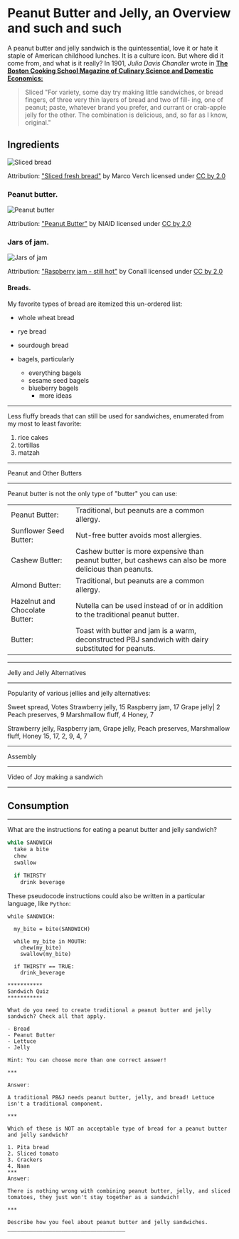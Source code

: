 
# Peanut Butter and Jelly, an Overview and such and such

A peanut butter and jelly sandwich is the quintessential, love it or hate it staple of American childhood lunches. It is a culture icon. But where did it come from, and what is it really?
In 1901, _Julia Davis Chandler_ wrote in [**The Boston Cooking School Magazine of Culinary Science and Domestic Economics:**](https://babel.hathitrust.org/cgi/pt?id=mdp.39015036669904&view=1up&seq=200&q1=peanut) 
>Sliced "For variety, some day try making little sandwiches, or bread fingers, of three very thin layers of bread and two of fill- ing, one of peanut; paste, whatever brand you prefer, and currant or crab-apple jelly for the other. The combination is delicious, and, so far as I know, original."



## Ingredients


![Sliced bread](media/bread.jpg)

Attribution: ["Sliced fresh bread"](https://foto.wuestenigel.com/sliced-fresh-bread/) by Marco Verch
licensed under [CC by 2.0](https://creativecommons.org/licenses/by/2.0/)

### Peanut butter.
![Peanut butter](media/peanut_butter.jpg)

Attribution: ["Peanut Butter"](https://www.flickr.com/photos/niaid/25419964715) by NIAID
licensed under [CC by 2.0](https://creativecommons.org/licenses/by/2.0/)

### Jars of jam.
![Jars of jam](media/jelly.jpg)

Attribution: ["Raspberry jam - still hot"](https://www.flickr.com/photos/conall/24046385922/in/photolist-CCU1LJ-8AyPst-2mFmqg3-fsiV4F-2jL9aGz-XKqoJw-2VKzN-2gQqWcy-a71jK9-2nCUjFF-4Tapdw-27Qj8RB-8yYG8J-5XZc81-duKBoj-w8Nwp4-2mWqtuD-2n7WTA2-ayhT1s-2kKqcSY-X1ZXm2-5rWzz4-8wv9CS-9TRsaq-eytHjL-2MDgvM-6TTPiH-7CNZBz-aY1p8B-ciXQcu-niMrx1-cEdCMd-59iDGa-8MK4GE-hUn5n-cD9izo-9nkZkV-wGxAHe-bijv2z-2icnYUX-a4jzDp-3q5uM-ofgwpK-QsQYew-MBvta-21s9gjs-6ydy2q-9mi9VX-2VKvv-ousDw3) by Conall
licensed under [CC by 2.0](https://creativecommons.org/licenses/by/2.0/)


#### Breads.
My favorite types of bread are itemized this un-ordered list:

- whole wheat bread
- rye bread
- sourdough bread
- bagels, particularly

  - everything bagels
  * sesame seed bagels
  - blueberry bagels
    - more ideas 

---

Less fluffy breads that can still be used for sandwiches, enumerated from my most to least favorite:

1. rice cakes
2. tortillas
3. matzah

***********
Peanut and Other Butters
***********

Peanut butter is not the only type of "butter" you can use:

| | | 
|-|-|
|Peanut Butter: |Traditional, but peanuts are a common allergy.|
Sunflower Seed Butter:| Nut-free butter avoids most allergies.|
Cashew Butter:| Cashew butter is more expensive than peanut butter, but cashews can also be more delicious than peanuts.|
Almond Butter: |Traditional, but peanuts are a common allergy.
Hazelnut and Chocolate Butter: | Nutella can be used instead of or in addition to the traditional peanut butter.
Butter: |Toast with butter and jam is a warm, deconstructed PBJ sandwich with dairy substituted for peanuts.

***********
Jelly and Jelly Alternatives
***********
Popularity of various jellies and jelly alternatives:

Sweet spread, Votes
Strawberry jelly,  15
Raspberry jam, 17
Grape jelly| 2
Peach preserves,  9
Marshmallow fluff,  4
Honey,  7

Strawberry jelly, Raspberry jam, Grape jelly, Peach preserves, Marshmallow fluff, Honey
15, 17, 2, 9, 4, 7

***********
Assembly
***********

Video of Joy making a sandwich

***********
## Consumption
***********

What are the instructions for eating a peanut butter and jelly sandwich?

```python
while SANDWICH
  take a bite
  chew
  swallow

  if THIRSTY
    drink beverage
````
These pseudocode instructions could also be written in a particular language, like `Python`:

```phyton
while SANDWICH:

  my_bite = bite(SANDWICH)

  while my_bite in MOUTH:
    chew(my_bite)
    swallow(my_bite)

  if THIRSTY == TRUE:
    drink_beverage
```
    ***********
    Sandwich Quiz
    ***********

    What do you need to create traditional a peanut butter and jelly sandwich? Check all that apply.

    - Bread
    - Peanut Butter
    - Lettuce
    - Jelly

    Hint: You can choose more than one correct answer!

    ***

    Answer:

    A traditional PB&J needs peanut butter, jelly, and bread! Lettuce isn't a traditional component.

    ***

    Which of these is NOT an acceptable type of bread for a peanut butter and jelly sandwich?

    1. Pita bread
    2. Sliced tomato
    3. Crackers
    4. Naan
    ***
    Answer:

    There is nothing wrong with combining peanut butter, jelly, and sliced tomatoes, they just won't stay together as a sandwich!

    ***

    Describe how you feel about peanut butter and jelly sandwiches.
    _____________________________________
